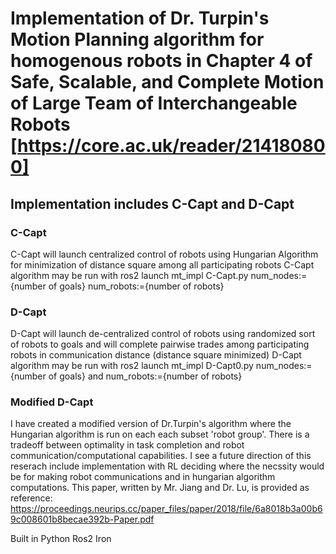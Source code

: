 # Implementation of Dr. Turpin's Motion Planning algorithm for homogenous robots in Chapter 4 of Safe, Scalable, and Complete Motion of Large Team of Interchangeable Robots [https://core.ac.uk/reader/214180800]

## Implementation includes C-Capt and D-Capt
### C-Capt
C-Capt will launch centralized control of robots using Hungarian Algorithm for minimization of distance square among all participating robots
C-Capt algorithm may be run with ros2 launch mt_impl C-Capt.py num_nodes:={number of goals} num_robots:={number of robots}

### D-Capt
D-Capt will launch de-centralized control of robots using randomized sort of robots to goals and will complete pairwise trades among participating robots in communication distance (distance square minimized)
D-Capt algorithm may be run with ros2 launch mt_impl D-Capt0.py num_nodes:={number of goals} and num_robots:={number of robots}

### Modified D-Capt
I have created a modified version of Dr.Turpin's algorithm where the Hungarian algorithm is run on each each subset 'robot group'. There is a tradeoff between optimality in task completion and robot communication/computational capabilities. I see a future direction of this reserach include implementation with RL deciding where the necssity would be for making robot communications and in hungarian algorithm computations. This paper, written by Mr. Jiang and Dr. Lu, is provided as reference: https://proceedings.neurips.cc/paper_files/paper/2018/file/6a8018b3a00b69c008601b8becae392b-Paper.pdf


Built in Python Ros2 Iron

